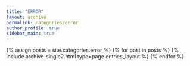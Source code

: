 ```yaml
---
title: "ERROR"
layout: archive
permalink: categories/error
author_profile: true
sidebar_main: true
---
```



{% assign posts = site.categories.error %}
{% for post in posts %} {% include archive-single2.html type=page.entries_layout %} {% endfor %}



